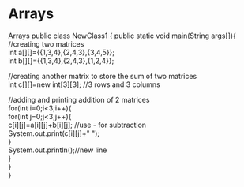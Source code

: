 # Arrays
Arrays
public class NewClass1 
{
 public static void main(String args[]){  
//creating two matrices    
int a[][]={{1,3,4},{2,4,3},{3,4,5}};    
int b[][]={{1,3,4},{2,4,3},{1,2,4}};    
    
//creating another matrix to store the sum of two matrices    
int c[][]=new int[3][3];  //3 rows and 3 columns  
    
//adding and printing addition of 2 matrices    
for(int i=0;i<3;i++){    
for(int j=0;j<3;j++){    
c[i][j]=a[i][j]+b[i][j];    //use - for subtraction  
System.out.print(c[i][j]+" ");    
}    
System.out.println();//new line    
}    
}   
}
